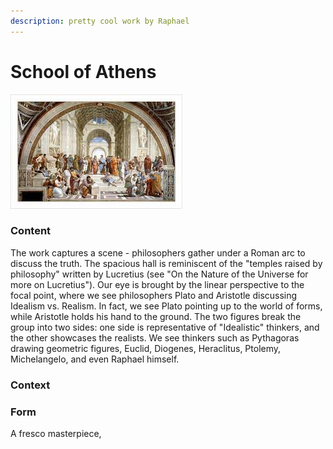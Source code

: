 ```yaml
---
description: pretty cool work by Raphael
---
```


# School of Athens

![Raphael's School of Athens](../.gitbook/assets/image.png)

### Content

The work captures a scene - philosophers gather under a Roman arc to discuss the truth. The spacious hall is reminiscent of  the "temples raised by philosophy" written by Lucretius (see "On the Nature of the Universe for more on Lucretius"). Our eye is brought by the linear perspective to the focal point, where we see philosophers Plato and Aristotle discussing Idealism vs. Realism. In fact, we see Plato pointing up to the world of forms, while Aristotle holds his hand to the ground. The two figures break the group into two sides: one side is representative of "Idealistic" thinkers, and the other showcases the realists. We see thinkers such as Pythagoras drawing geometric figures, Euclid, Diogenes, Heraclitus, Ptolemy, Michelangelo, and even Raphael himself.&#x20;

### Context

### Form

A fresco masterpiece,&#x20;
